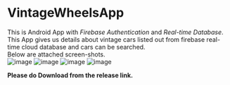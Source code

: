 # VintageWheelsApp
This is Android App with *Firebase Authentication* and *Real-time Database*.</br>
This App gives us details about vintage cars listed out from firebase real-time cloud database and cars can be searched.</br>
Below are attached screen-shots.</br>
![image](https://user-images.githubusercontent.com/90179632/219952847-0de6c256-2095-4905-9a8d-e5cbd166c111.png)
![image](https://user-images.githubusercontent.com/90179632/219952853-0096691b-a403-4629-a769-093d9cf2c543.png)
![image](https://user-images.githubusercontent.com/90179632/219952867-73713af9-3e10-4c5e-b74b-2fc8987c983f.png)
![image](https://user-images.githubusercontent.com/90179632/219952872-a08478db-ffee-4106-85d2-b8415134d3af.png)

**Please do Download from the release link.**
